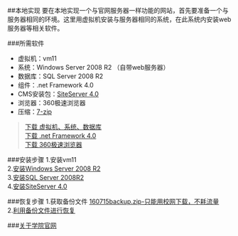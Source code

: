 ##本地实现
要在本地实现一个与官网服务器一样功能的网站，首先要准备一个与服务器相同的环境。这里用虚拟机安装与服务器相同的系统，在此系统内安装web服务器等相关软件。

###所需软件
- 虚拟机：vm11 
- 系统：Windows Server 2008 R2 （自带web服务器）
- 数据库：SQL Server 2008 R2 
- 组件：.net Framework 4.0
- CMS安装包：[SiteServer 4.0](http://211.87.148.243/t/siteserver_install4.0.zip)
- 浏览器：360极速浏览器  
- 压缩：[7-zip](http://www.7-zip.org/a/7z1602-x64.exe)

>[下载 虚拟机、系统、数据库](http://pan.baidu.com/s/1b35yeq)  
>[下载 .net Framework 4.0](https://download.microsoft.com/download/9/5/A/95A9616B-7A37-4AF6-BC36-D6EA96C8DAAE/dotNetFx40_Full_x86_x64.exe)  
>[下载 360极速浏览器](http://down.360safe.com/cse/360cse_8.5.0.144.exe)  


###安装步骤
1.安装vm11  
2.[安装Windows Server 2008 R2](http://v.youku.com/v_show/id_XMTcwNTQ0MDI4OA==.html?beta&f=28062999&from=y1.7-3)  
3.[安装SQL Server 2008R2](http://v.youku.com/v_show/id_XMTcwNzE2MzgyNA==.html?beta&&f=28062999&from=y1.2-3.4.2)  
4.[安装SiteServer 4.0](http://v.youku.com/v_show/id_XMTcwNzM2NTgyMA==.html?beta&&f=28062999&from=y1.2-3.4.3)  

###恢复步骤
1.获取备份文件 [160715backup.zip-只能用校网下载，不耗流量](ftp://211.87.150.86/ftp_video/video/_back/160715_backup.zip)  
2.[利用备份文件进行恢复](http://v.youku.com/v_show/id_XMTcwNzk5NjU4OA==.html?beta&&f=28062999&from=y1.2-3.4.4)


###[关于学院官网](add.html)  
